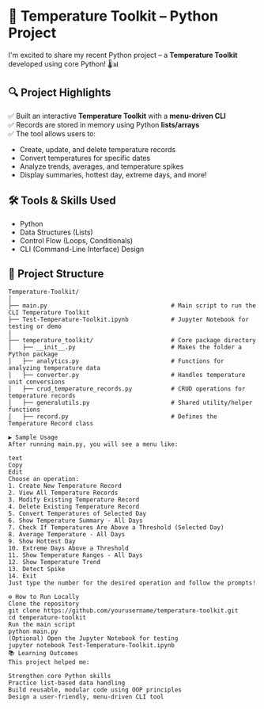 # 🚀 Temperature Toolkit – Python Project

I'm excited to share my recent Python project – a **Temperature Toolkit** developed using core Python! 🌡️📊

## 🔍 Project Highlights

✅ Built an interactive **Temperature Toolkit** with a **menu-driven CLI**  
✅ Records are stored in memory using Python **lists/arrays**  
✅ The tool allows users to:
- Create, update, and delete temperature records  
- Convert temperatures for specific dates  
- Analyze trends, averages, and temperature spikes  
- Display summaries, hottest day, extreme days, and more!

## 🛠️ Tools & Skills Used

- Python  
- Data Structures (Lists)  
- Control Flow (Loops, Conditionals)  
- CLI (Command-Line Interface) Design

## 📁 Project Structure

```text
Temperature-Toolkit/
│
├── main.py                                   # Main script to run the CLI Temperature Toolkit
├── Test-Temperature-Toolkit.ipynb            # Jupyter Notebook for testing or demo
│
├── temperature_toolkit/                      # Core package directory
│   ├── __init__.py                           # Makes the folder a Python package
│   ├── analytics.py                          # Functions for analyzing temperature data
│   ├── converter.py                          # Handles temperature unit conversions
│   ├── crud_temperature_records.py           # CRUD operations for temperature records
│   ├── generalutils.py                       # Shared utility/helper functions
│   ├── record.py                             # Defines the Temperature Record class

▶️ Sample Usage
After running main.py, you will see a menu like:

text
Copy
Edit
Choose an operation:
1. Create New Temperature Record
2. View All Temperature Records
3. Modify Existing Temperature Record
4. Delete Existing Temperature Record
5. Convert Temperatures of Selected Day
6. Show Temperature Summary - All Days
7. Check If Temperatures Are Above a Threshold (Selected Day)
8. Average Temperature - All Days
9. Show Hottest Day
10. Extreme Days Above a Threshold
11. Show Temperature Ranges - All Days
12. Show Temperature Trend
13. Detect Spike
14. Exit
Just type the number for the desired operation and follow the prompts!

⚙️ How to Run Locally
Clone the repository
git clone https://github.com/yourusername/temperature-toolkit.git
cd temperature-toolkit
Run the main script
python main.py
(Optional) Open the Jupyter Notebook for testing
jupyter notebook Test-Temperature-Toolkit.ipynb
📚 Learning Outcomes
This project helped me:

Strengthen core Python skills
Practice list-based data handling
Build reusable, modular code using OOP principles
Design a user-friendly, menu-driven CLI tool